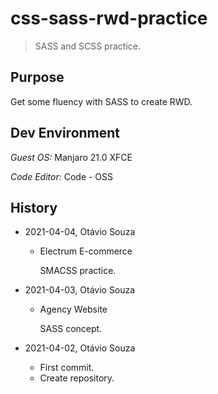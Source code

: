 # css-sass-rwd-practice

> SASS and SCSS practice.

## Purpose

Get some fluency with SASS to create RWD.

## Dev Environment

_Guest OS:_ Manjaro 21.0 XFCE

_Code Editor:_ Code - OSS

## History

- 2021-04-04, Otávio Souza
  - Electrum E-commerce
    
    SMACSS practice.

- 2021-04-03, Otávio Souza
  - Agency Website
    
    SASS concept.

- 2021-04-02, Otávio Souza
  - First commit.
  - Create repository.